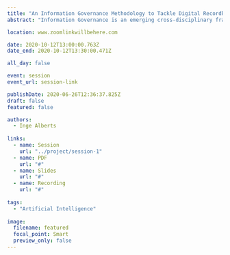 ```yaml
---
title: "An Information Governance Methodology to Tackle Digital Recordkeeping Challenges: The Convergence of Artificial Intelligence, Business Analysis and Information Architecture"
abstract: "Information Governance is an emerging cross-disciplinary framework to ensure the proper management of information within organizations. This paper presents a five-step methodology to implement Information Governance comprising 1) Information Management Need and Capacity Analysis; 2) Functional Analysis; 3) Process Analysis; 4) Information Architecture Development; and 5) Natural Language Processing Requirement Specifications and Iteration. Within this methodology, principles and techniques borrowed from the disciplines of Artificial Intelligence, Business Analysis and Information Architecture converge to tackle various digital recordkeeping challenges."

location: www.zoomlinkwillbehere.com

date: 2020-10-12T13:00:00.763Z
date_end: 2020-10-12T13:30:00.471Z

all_day: false

event: session
event_url: session-link

publishDate: 2020-06-26T12:36:37.825Z
draft: false
featured: false

authors:
  - Inge Alberts
  
links:
  - name: Session
    url: "../project/session-1"
  - name: PDF
    url: "#"
  - name: Slides
    url: "#"
  - name: Recording
    url: "#"
  
tags:
  - "Artificial Intelligence"
  
image:
  filename: featured
  focal_point: Smart
  preview_only: false
---
```

